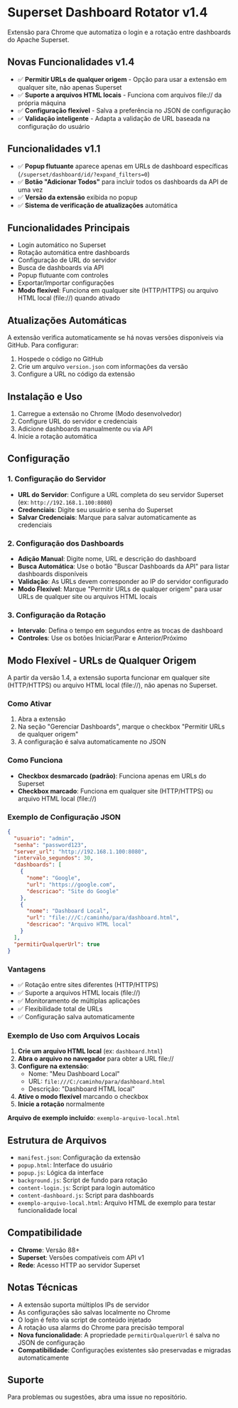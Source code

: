 # Superset Dashboard Rotator v1.4

Extensão para Chrome que automatiza o login e a rotação entre dashboards do Apache Superset.

## Novas Funcionalidades v1.4

- ✅ **Permitir URLs de qualquer origem** - Opção para usar a extensão em qualquer site, não apenas Superset
- ✅ **Suporte a arquivos HTML locais** - Funciona com arquivos file:// da própria máquina
- ✅ **Configuração flexível** - Salva a preferência no JSON de configuração
- ✅ **Validação inteligente** - Adapta a validação de URL baseada na configuração do usuário

## Funcionalidades v1.1

- ✅ **Popup flutuante** aparece apenas em URLs de dashboard específicas (`/superset/dashboard/id/?expand_filters=0`)
- ✅ **Botão "Adicionar Todos"** para incluir todos os dashboards da API de uma vez
- ✅ **Versão da extensão** exibida no popup
- ✅ **Sistema de verificação de atualizações** automática

## Funcionalidades Principais

- Login automático no Superset
- Rotação automática entre dashboards
- Configuração de URL do servidor
- Busca de dashboards via API
- Popup flutuante com controles
- Exportar/Importar configurações
- **Modo flexível**: Funciona em qualquer site (HTTP/HTTPS) ou arquivo HTML local (file://) quando ativado

## Atualizações Automáticas

A extensão verifica automaticamente se há novas versões disponíveis via GitHub. Para configurar:

1. Hospede o código no GitHub
2. Crie um arquivo `version.json` com informações da versão
3. Configure a URL no código da extensão

## Instalação e Uso

1. Carregue a extensão no Chrome (Modo desenvolvedor)
2. Configure URL do servidor e credenciais
3. Adicione dashboards manualmente ou via API
4. Inicie a rotação automática

## Configuração

### 1. Configuração do Servidor

- **URL do Servidor**: Configure a URL completa do seu servidor Superset (ex: `http://192.168.1.100:8080`)
- **Credenciais**: Digite seu usuário e senha do Superset
- **Salvar Credenciais**: Marque para salvar automaticamente as credenciais

### 2. Configuração dos Dashboards

- **Adição Manual**: Digite nome, URL e descrição do dashboard
- **Busca Automática**: Use o botão "Buscar Dashboards da API" para listar dashboards disponíveis
- **Validação**: As URLs devem corresponder ao IP do servidor configurado
- **Modo Flexível**: Marque "Permitir URLs de qualquer origem" para usar URLs de qualquer site ou arquivos HTML locais

### 3. Configuração da Rotação

- **Intervalo**: Defina o tempo em segundos entre as trocas de dashboard
- **Controles**: Use os botões Iniciar/Parar e Anterior/Próximo

## Modo Flexível - URLs de Qualquer Origem

A partir da versão 1.4, a extensão suporta funcionar em qualquer site (HTTP/HTTPS) ou arquivo HTML local (file://), não apenas no Superset.

### Como Ativar

1. Abra a extensão
2. Na seção "Gerenciar Dashboards", marque o checkbox "Permitir URLs de qualquer origem"
3. A configuração é salva automaticamente no JSON

### Como Funciona

- **Checkbox desmarcado (padrão)**: Funciona apenas em URLs do Superset
- **Checkbox marcado**: Funciona em qualquer site (HTTP/HTTPS) ou arquivo HTML local (file://)

### Exemplo de Configuração JSON

```json
{
  "usuario": "admin",
  "senha": "password123",
  "server_url": "http://192.168.1.100:8080",
  "intervalo_segundos": 30,
  "dashboards": [
    {
      "nome": "Google",
      "url": "https://google.com",
      "descricao": "Site do Google"
    },
    {
      "nome": "Dashboard Local",
      "url": "file:///C:/caminho/para/dashboard.html",
      "descricao": "Arquivo HTML local"
    }
  ],
  "permitirQualquerUrl": true
}
```

### Vantagens

- ✅ Rotação entre sites diferentes (HTTP/HTTPS)
- ✅ Suporte a arquivos HTML locais (file://)
- ✅ Monitoramento de múltiplas aplicações
- ✅ Flexibilidade total de URLs
- ✅ Configuração salva automaticamente

### Exemplo de Uso com Arquivos Locais

1. **Crie um arquivo HTML local** (ex: `dashboard.html`)
2. **Abra o arquivo no navegador** para obter a URL file://
3. **Configure na extensão**:
   - Nome: "Meu Dashboard Local"
   - URL: `file:///C:/caminho/para/dashboard.html`
   - Descrição: "Dashboard HTML local"
4. **Ative o modo flexível** marcando o checkbox
5. **Inicie a rotação** normalmente

**Arquivo de exemplo incluído**: `exemplo-arquivo-local.html`

## Estrutura de Arquivos

- `manifest.json`: Configuração da extensão
- `popup.html`: Interface do usuário
- `popup.js`: Lógica da interface
- `background.js`: Script de fundo para rotação
- `content-login.js`: Script para login automático
- `content-dashboard.js`: Script para dashboards
- `exemplo-arquivo-local.html`: Arquivo HTML de exemplo para testar funcionalidade local

## Compatibilidade

- **Chrome**: Versão 88+
- **Superset**: Versões compatíveis com API v1
- **Rede**: Acesso HTTP ao servidor Superset

## Notas Técnicas

- A extensão suporta múltiplos IPs de servidor
- As configurações são salvas localmente no Chrome
- O login é feito via script de conteúdo injetado
- A rotação usa alarms do Chrome para precisão temporal
- **Nova funcionalidade**: A propriedade `permitirQualquerUrl` é salva no JSON de configuração
- **Compatibilidade**: Configurações existentes são preservadas e migradas automaticamente

## Suporte

Para problemas ou sugestões, abra uma issue no repositório.

